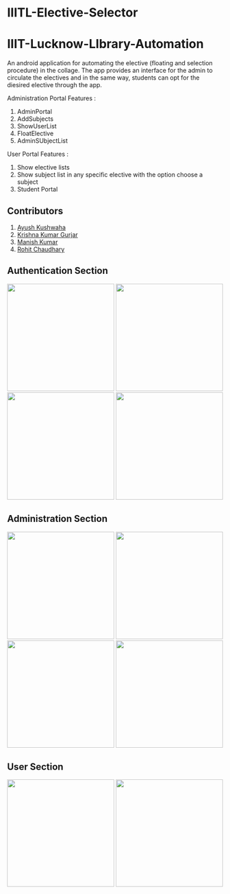 # IIITL-Elective-Selector

# IIIT-Lucknow-LIbrary-Automation
An android application for automating the elective (floating and selection procedure) in the collage. The app provides an interface for the admin to circulate the electives and in the same way, students can opt for the diesired elective through the app.

Administration Portal Features : 
 1. AdminPortal
 2. AddSubjects
 3. ShowUserList
 4. FloatElective
 5. AdminSUbjectList

User Portal Features :
 1. Show elective lists
 2. Show subject list in any specific elective with the option choose a subject
 3. Student Portal

## Contributors
1. [Ayush Kushwaha](https://github.com/knight-r)
2. [Krishna Kumar Gurjar](https://github.com/KRISHNA8824)
3. [Manish Kumar](https://github.com/maku123)
4. [Rohit Chaudhary](https://github.com/Rohitchoudhary12)


## Authentication Section

<p float="middle">
 <img src="https://user-images.githubusercontent.com/54670079/203905974-a279f53c-6695-43bb-be95-ce784c9b7d3d.jpg" width="250" /> <!-- Homw page -->
 <img src="https://user-images.githubusercontent.com/54670079/203906294-351d68d2-5871-4c7a-b920-222a6cc4128e.jpg" width="250" /> <!-- Student Login Page-->
 <img src="https://user-images.githubusercontent.com/54670079/203906757-6969c428-b2eb-4b4a-b9ed-5ffbcc4627cd.jpg" width="250" /> <!-- Fill new student details-->
 <img src="https://user-images.githubusercontent.com/54670079/203906459-80835692-00d3-4f24-83fd-dd91dfbb5a3e.jpg" width="250" /> <!-- Admin Login Page -->
</p>


## Administration Section
<p float="middle">
 <img src="https://user-images.githubusercontent.com/54670079/203906956-ef121b55-5714-490c-983e-8459ccf93daf.jpg" width="250" /> <!-- Admin batch select-->
 <img src="https://user-images.githubusercontent.com/54670079/203907423-168ab7f9-e729-4809-abd8-c2271a11641e.jpg" width="250" /> <!-- Show elective list with add elective button and float and delete any elective buttons -->
 <img src="https://user-images.githubusercontent.com/54670079/203907674-436c0b7e-f165-4e88-ad04-eefdc276738c.jpg" width="250" /> <!-- Add book details -->
 <img src="https://user-images.githubusercontent.com/54670079/203907991-42e6a425-1ed1-446d-a614-1560c199ca48.jpg" width="250" /> <!-- Show elective list -->
 
</p>

## User Section
<p float="middle">
 <img src="https://user-images.githubusercontent.com/54670079/203908183-c4a7f047-0b6d-43d1-8bb0-2b55877356c2.jpg" width="250" /> <!-- Elective List -->
 <img src="https://user-images.githubusercontent.com/54670079/203908295-28ae86f5-eb12-409f-8779-94ce27851503.jpg" width="250" /> <!-- Subject list with option to choose any subject -->
 
</p>
